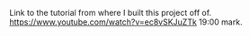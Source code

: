 Link to the tutorial from where I built this project off of. 
https://www.youtube.com/watch?v=ec8vSKJuZTk 19:00 mark.
